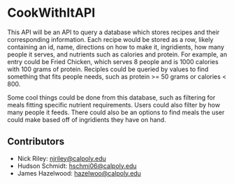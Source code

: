 # CookWithItAPI

This API will be an API to query a database which stores recipes and their corresponding information. Each recipe would be stored as a row, likely containing an id, name, directions on how to make it, ingridients, how many people it serves, and nutrients such as calories and protein.  For example, an entry could be Fried Chicken, which serves 8 people and is 1000 calories with 100 grams of protein. Reciples could be queried by values to find something that fits people needs, such as protein >= 50 grams or calories < 800. 

Some cool things could be done from this database, such as filtering for meals fitting specific nutrient requirements. Users could also filter by how many people it feeds. There could also be an options to find meals the user could make based off of ingridients they have on hand.


## Contributors
- Nick Riley: njriley@calpoly.edu
- Hudson Schmidt: hschmi06@calpoly.edu
- James Hazelwood: hazelwoo@calpoly.edu
